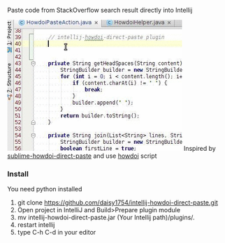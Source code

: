 Paste code from StackOverflow search result directly into Intellij

![Intellij Howdoi direct paste plugin](/animation.gif)
Inspired by [sublime-howdoi-direct-paste](https://github.com/azac/sublime-howdoi-direct-paste) and use [howdoi](https://github.com/gleitz/howdoi) script

### Install
You need python installed

1. git clone https://github.com/daisy1754/intellij-howdoi-direct-paste.git
2. Open project in IntelliJ and Build>Prepare plugin module
3. mv intellij-howdoi-direct-paste.jar (Your Intellij path)/plugins/.
4. restart intellij
5. type C-h C-d in your editor
